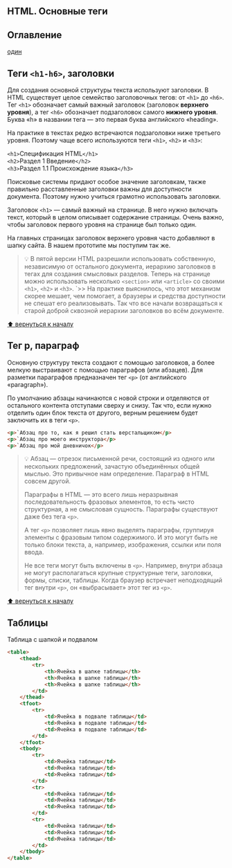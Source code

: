 ## HTML. Основные теги

<!-- FIXME ОБЕРНУТЬ ТЕКСТОВЫЕ ТЕГИ В ТЕМАТИКУ -->

## Оглавление

[один](#)

## Теги `<h1-h6>`, заголовки

Для создания основной структуры текста используют заголовки. В HTML существует целое семейство заголовочных тегов: от `<h1>` до `<h6>`. Тег `<h1>` обозначает самый важный заголовок (заголовок **верхнего уровня**), а тег `<h6>` обозначает подзаголовок самого **нижнего уровня**. Буква «h» в названии тега — это первая буква английского «heading».

На практике в текстах редко встречаются подзаголовки ниже третьего уровня. Поэтому чаще всего используются теги `<h1>`, `<h2>` и `<h3>`:

`<h1>`Спецификация HTML`</h1>`  
`<h2>`Раздел 1 Введение`</h2>`  
`<h3>`Раздел 1.1 Происхождение языка`</h3>`

Поисковые системы придают особое значение заголовкам, также правильно расставленные заголовки важны для доступности документа. Поэтому нужно учиться грамотно использовать заголовки.

Заголовок `<h1>` — самый важный на странице. В него нужно включать текст, который в целом описывает содержание страницы. Очень важно, чтобы заголовок первого уровня на странице был только один.

На главных страницах заголовок верхнего уровня часто добавляют в шапку сайта. В нашем прототипе мы поступим так же.

> 💡 В пятой версии HTML разрешили использовать собственную, независимую от остального документа, иерархию заголовков в тегах для создания смысловых разделов. Теперь на странице можно использовать несколько `<section>` или `<article>` со своими `<h1>`, `<h2>` и `<h3>`.
> `>>
> На практике выяснилось, что этот механизм скорее мешает, чем помогает, а браузеры и средства доступности не спешат его реализовывать. Так что все начали возвращаться к старой доброй сквозной иерархии заголовков во всём документе.

[⬆ вернуться к началу](#оглавление)

## Тег p, параграф

Основную структуру текста создают с помощью заголовков, а более мелкую выстраивают с помощью параграфов (или абзацев). Для разметки параграфов предназначен тег `<p>` (от английского «paragraph»).

По умолчанию абзацы начинаются с новой строки и отделяются от остального контента отступами сверху и снизу. Так что, если нужно отделить один блок текста от другого, верным решением будет заключить их в теги `<p>`.

```html
<p>`Абзац про то, как я решил стать верстальщиком</p>
<p>`Абзац про моего инструктора</p>
<p>`Абзац про мой дневничок</p>
```

> 💡 Абзац — отрезок письменной речи, состоящий из одного или нескольких предложений, зачастую объединённых общей мыслью. Это привычное нам определение. Параграф в HTML совсем другой.
>
> Параграфы в HTML — это всего лишь неразрывная последовательность фразовых элементов, то есть чисто структурная, а не смысловая сущность. Параграфы существуют даже без тега `<p>`.
>
> А тег `<p>` позволяет лишь явно выделять параграфы, группируя элементы с фразовым типом содержимого. И это могут быть не только блоки текста, а, например, изображения, ссылки или поля ввода.
>
> Не все теги могут быть включены в `<p>`. Например, внутри абзаца не могут располагаться крупные структурные теги, заголовки, формы, списки, таблицы. Когда браузер встречает неподходящий тег внутри `<p>`, он «выбрасывает» этот тег из `<p>`.

[⬆ вернуться к началу](#оглавление)

## Таблицы

<!-- FIXME закончить -->

Таблица с шапкой и подвалом

```html
<table>
    <thead>
        <tr>
            <th>Ячейка в шапке таблицы</th>
            <th>Ячейка в шапке таблицы</th>
            <th>Ячейка в шапке таблицы</th>
        </td>
    </thead>
    <tfoot>
        <tr>
            <td>Ячейка в подвале таблицы</td>
            <td>Ячейка в подвале таблицы</td>
            <td>Ячейка в подвале таблицы</td>
        </td>
    </tfoot>
    <tbody>
        <tr>
            <td>Ячейка таблицы</td>
            <td>Ячейка таблицы</td>
            <td>Ячейка таблицы</td>
        </td>
        <tr>
            <td>Ячейка таблицы</td>
            <td>Ячейка таблицы</td>
            <td>Ячейка таблицы</td>
        </td>
        <tr>
            <td>Ячейка таблицы</td>
            <td>Ячейка таблицы</td>
            <td>Ячейка таблицы</td>
        </td>
    </tbody>
</table>
```
